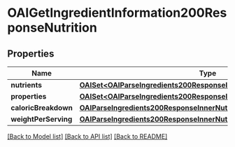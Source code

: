 # OAIGetIngredientInformation200ResponseNutrition

## Properties
Name | Type | Description | Notes
------------ | ------------- | ------------- | -------------
**nutrients** | [**OAISet&lt;OAIParseIngredients200ResponseInnerNutritionNutrientsInner&gt;***](OAIParseIngredients200ResponseInnerNutritionNutrientsInner.md) |  | 
**properties** | [**OAISet&lt;OAIParseIngredients200ResponseInnerNutritionPropertiesInner&gt;***](OAIParseIngredients200ResponseInnerNutritionPropertiesInner.md) |  | 
**caloricBreakdown** | [**OAIParseIngredients200ResponseInnerNutritionCaloricBreakdown***](OAIParseIngredients200ResponseInnerNutritionCaloricBreakdown.md) |  | 
**weightPerServing** | [**OAIParseIngredients200ResponseInnerNutritionWeightPerServing***](OAIParseIngredients200ResponseInnerNutritionWeightPerServing.md) |  | 

[[Back to Model list]](../README.md#documentation-for-models) [[Back to API list]](../README.md#documentation-for-api-endpoints) [[Back to README]](../README.md)


